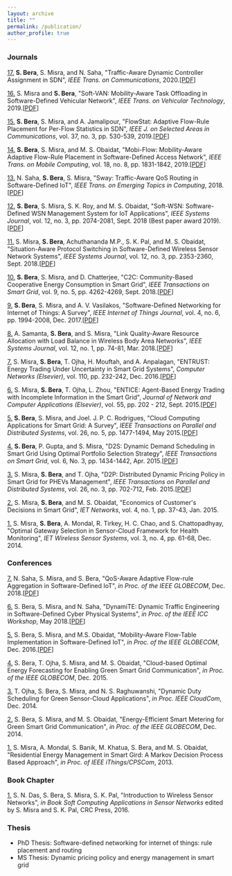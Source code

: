 ```yaml
---
layout: archive
title: ""
permalink: /publication/
author_profile: true
--- 
```


<h3>Journals</h3>

[17.](https://ieeexplore.ieee.org/document/9046815) <b>S. Bera</b>, S. Misra, and N. Saha, "Traffic-Aware Dynamic Controller Assignment in SDN", <i>IEEE Trans. on Communications</i>, 2020.[[PDF](https://samareshbera.github.io/files/DCA.pdf)]

[16.](https://ieeexplore.ieee.org/document/8930056) S. Misra and <b>S. Bera</b>, "Soft-VAN: Mobility-Aware Task Offloading in Software-Defined Vehicular Network", <i>IEEE Trans. on Vehicular Technology</i>, 2019.[[PDF](https://samareshbera.github.io/files/Soft-VAN.pdf)]

[15.](https://ieeexplore.ieee.org/document/8624498/) <b>S. Bera</b>, S. Misra, and A. Jamalipour, "FlowStat: Adaptive Flow-Rule Placement for Per-Flow Statistics in SDN", <i>IEEE J. on Selected Areas in Communications</i>, vol. 37, no. 3, pp. 530-539, 2019.[[PDF](https://samareshbera.github.io/files/FlowStat.pdf)]

[14.](https://ieeexplore.ieee.org/document/8454737/) <b>S. Bera</b>, S. Misra, and M. S. Obaidat, "Mobi-Flow: Mobility-Aware Adaptive Flow-Rule Placement in Software-Defined Access Network", <i>IEEE Trans. on Mobile Computing</i>, vol. 18, no. 8, pp. 1831-1842, 2019.[[PDF](https://samareshbera.github.io/files/MobiFlow.pdf)]

[13.](https://ieeexplore.ieee.org/document/8385144/) N. Saha, <b>S. Bera</b>, S. Misra, "Sway: Traffic-Aware QoS Routing in Software-Defined IoT", <i>IEEE Trans. on Emerging Topics in Computing</i>, 2018.[[PDF](https://samareshbera.github.io/files/DCA.pdf)]

[12.](ieeexplore.ieee.org/document/7740067/) <b>S. Bera</b>, S. Misra, S. K. Roy, and M. S. Obaidat, "Soft-WSN: Software-Defined WSN Management System for IoT Applications", <i>IEEE Systems Journal</i>, vol. 12, no. 3, pp. 2074-2081, Sept. 2018 (Best paper award 2019).[[PDF](https://samareshbera.github.io/files/SoftWSN.pdf)]

[11.](ieeexplore.ieee.org/document/7740067/) S. Misra, <b>S. Bera</b>, Achuthananda M.P., S. K. Pal, and M. S. Obaidat, "Situation-Aware Protocol Switching in Software-Defined Wireless Sensor Network Systems", <i>IEEE Systems Journal</i>, vol. 12, no. 3, pp. 2353-2360, Sept. 2018.[[PDF](https://samareshbera.github.io/files/SAPS.pdf)]

[10.](ieeexplore.ieee.org/document/7817887/) <b>S. Bera</b>, S. Misra, and D. Chatterjee, "C2C: Community-Based Cooperative Energy Consumption in Smart Grid", <i>IEEE Transactions on Smart Grid</i>, vol. 9, no. 5, pp. 4262-4269, Sept. 2018.[[PDF](https://samareshbera.github.io/files/C2C.pdf)]

[9.](ieeexplore.ieee.org/document/8017556/) <b>S. Bera</b>, S. Misra, and A. V. Vasilakos, "Software-Defined Networking for Internet of Things: A Survey", <i>IEEE Internet of Things Journal</i>, vol. 4, no. 6, pp. 1994-2008, Dec. 2017.[[PDF](https://samareshbera.github.io/files/SDIoT.pdf)]

[8.](ieeexplore.ieee.org/document/7182257/) A. Samanta, <b>S. Bera</b>, and S. Misra, "Link Quality-Aware Resource Allocation with Load Balance in Wireless Body Area Networks", <i>IEEE Systems Journal</i>, vol. 12, no. 1, pp. 74-81, Mar. 2018.[[PDF](https://samareshbera.github.io/files/DSCA.pdf)]

[7.](www.sciencedirect.com/science/article/pii/S1389128616303206) S. Misra, <b>S. Bera</b>, T. Ojha, H. Mouftah, and A. Anpalagan, "ENTRUST: Energy Trading Under Uncertainty in Smart Grid Systems", <i>Computer Networks (Elsevier)</i>, vol. 110, pp. 232-242, Dec. 2016.[[PDF](https://samareshbera.github.io/files/ENTRUST.pdf)]

[6.](www.sciencedirect.com/science/article/pii/S1084804515001083) S. Misra, <b>S. Bera</b>, T. Ojha, L. Zhou, "ENTICE: Agent-Based Energy Trading with Incomplete Information in the Smart Grid", <i>Journal of Network and Computer Applications (Elsevier)</i>, vol. 55, pp. 202 - 212, Sept. 2015.[[PDF](https://samareshbera.github.io/files/ENTICE.pdf)]

[5.](ieeexplore.ieee.org/document/6809180/) <b>S. Bera</b>, S. Misra, and Joel. J. P. C. Rodrigues, "Cloud Computing Applications for Smart Grid: A Survey", <i>IEEE Transactions on Parallel and Distributed Systems</i>, vol. 26, no. 5, pp. 1477-1494, May 2015.[[PDF](https://samareshbera.github.io/files/SGSurvey.pdf)]

[4.](ieeexplore.ieee.org/document/7029140/) <b>S. Bera</b>, P. Gupta, and S. Misra, "D2S: Dynamic Demand Scheduling in Smart Grid Using Optimal Portfolio Selection Strategy", <i>IEEE Transactions on Smart Grid</i>, vol. 6, No. 3, pp. 1434-1442, Apr. 2015.[[PDF](https://samareshbera.github.io/files/D2S.pdf)]

[3.](ieeexplore.ieee.org/document/6782392/) S. Misra, <b>S. Bera</b>, and T. Ojha, "D2P: Distributed Dynamic Pricing Policy in Smart Grid for PHEVs Management", <i>IEEE Transactions on Parallel and Distributed Systems</i>, vol. 26, no. 3, pp. 702-712, Feb. 2015.[[PDF](https://samareshbera.github.io/files/D2P.pdf)]

[2.](ieeexplore.ieee.org/document/6994376/) S. Misra, <b>S. Bera</b>, and M. S. Obaidat, "Economics of Customer's Decisions in Smart Grid", <i>IET Networks</i>, vol. 4, no. 1, pp. 37-43, Jan. 2015.

[1.](ieeexplore.ieee.org/document/6828878/) S. Misra, <b>S. Bera</b>, A. Mondal, R. Tirkey, H. C. Chao, and S. Chattopadhyay, "Optimal Gateway Selection in Sensor-Cloud Framework for Health Monitoring", <i>IET Wireless Sensor Systems</i>, vol. 3, no. 4, pp. 61-68, Dec. 2014.


<h3>Conferences</h3>

[7.](https://ieeexplore.ieee.org/document/8647471/) N. Saha, S. Misra, and S. Bera, "QoS-Aware Adaptive Flow-rule Aggregation in Software-Defined IoT", <i>in Proc. of the IEEE GLOBECOM</i>, Dec. 2018.[[PDF](https://samareshbera.github.io/files/Dual.pdf)]

[6.](https://ieeexplore.ieee.org/document/8403550/) S. Bera, S. Misra, and N. Saha, "DynamiTE: Dynamic Traffic Engineering in Software-Defined Cyber Physical Systems", <i>in Proc. of the IEEE ICC Workshop</i>, May 2018.[[PDF](https://samareshbera.github.io/files/DynamiTE.pdf)]

[5.](ieeexplore.ieee.org/document/7841995/) S. Bera, S. Misra, and M.S. Obaidat, "Mobility-Aware Flow-Table Implementation in Software-Defined IoT", <i>in Proc. of the IEEE GLOBECOM</i>, Dec. 2016.[[PDF](https://samareshbera.github.io/files/Mobi-Flow-Conference.pdf)]

[4.](ieeexplore.ieee.org/document/7417591/) S. Bera, T. Ojha, S. Misra, and M. S. Obaidat, "Cloud-based Optimal Energy Forecasting for Enabling Green Smart Grid Communication", <i>in Proc. of the IEEE GLOBECOM</i>, Dec. 2015.

[3.](ieeexplore.ieee.org/document/7037771/) T. Ojha, S. Bera, S. Misra, and N. S. Raghuwanshi, "Dynamic Duty Scheduling for Green Sensor-Cloud Applications", <i>in Proc. IEEE CloudCom</i>, Dec. 2014.

[2.](ieeexplore.ieee.org/document/7037178/) S. Bera, S. Misra, and M. S. Obaidat, "Energy-Efficient Smart Metering for Green Smart Grid Communication", <i>in Proc. of the IEEE GLOBECOM</i>, Dec. 2014.

[1.](ieeexplore.ieee.org/document/6682213/) S. Misra, A. Mondal, S. Banik, M. Khatua, S. Bera, and M. S. Obaidat, "Residential Energy Management in Smart Gird: A Markov Decision Process Based Approach", <i>in Proc. of IEEE iThings/CPSCom</i>, 2013.


<h3>Book Chapter</h3>

[1.](https://www.crcpress.com/Soft-Computing-Applications-in-Sensor-Networks/Pal-Misra/p/book/9781482298758) S. N. Das, S. Bera, S. Misra, S. K. Pal, "Introduction to Wireless Sensor Networks", <i>in Book Soft Computing Applications in Sensor Networks</i> edited by S. Misra and S. K. Pal, CRC Press, 2016.


<h3>Thesis</h3>

* PhD Thesis: Software-defined networking for internet of things: rule placement and routing
* MS Thesis: Dynamic pricing policy and energy management in smart grid
